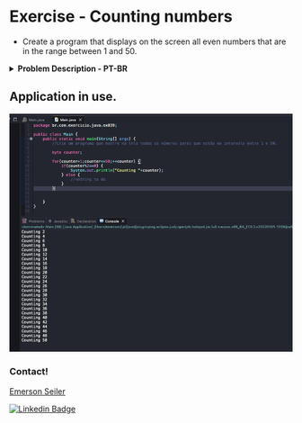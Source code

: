 # Exercise - Counting numbers
- Create a program that displays on the screen all even numbers that are in the range between 1 and 50.

<details >
  <summary><b>Problem Description - PT-BR</b></summary>

- Crie um programa que mostre na tela todos os números pares que estão no intervalo entre 1 e 50.

</details>

## Application in use.

![Gif Exercicio](./img/exercicio.png)

### Contact!

[Emerson Seiler](https://www.linkedin.com/in/seileremerson/)

[![Linkedin Badge](https://img.shields.io/badge/-seileremerson-blue?style=flat-square&logo=Linkedin&logoColor=white&link=https://www.linkedin.com/in/diogoalvesti/)](https://www.linkedin.com/in/seileremerson/)